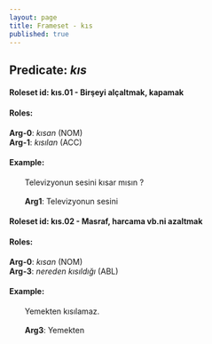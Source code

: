```yaml
---
layout: page
title: Frameset - kıs
published: true
---
```

<h2>Predicate: <i>kıs</i></h2>
<h4>Roleset id: kıs.01 - Birşeyi alçaltmak, kapamak<br>
<h4>Roles:</h4>
<b>Arg-0</b>: <i>kısan</i>  (NOM) <br>
<b>Arg-1</b>: <i>kısılan</i>  (ACC) <br>
<h4>Example:</h4>
&emsp;&emsp;Televizyonun sesini kısar mısın ?<br><br>
&emsp;&emsp;<b>Arg1</b>:  Televizyonun sesini<br>

<h4>Roleset id: kıs.02 - Masraf, harcama vb.ni azaltmak<br>
<h4>Roles:</h4>
<b>Arg-0</b>: <i>kısan</i>  (NOM) <br>
<b>Arg-3</b>: <i>nereden kısıldığı</i>  (ABL) <br>
<h4>Example:</h4>
&emsp;&emsp;Yemekten kısılamaz.<br><br>
&emsp;&emsp;<b>Arg3</b>:  Yemekten<br>

